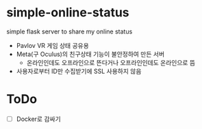 # simple-online-status
simple flask server to share my online status
- Pavlov VR 게임 상태 공유용
- Meta(구 Oculus)의 친구상태 기능이 불안정하여 만든 서버
  - 온라인인데도 오프라인으로 뜬다거나 오프라인인데도 온라인으로 뜸
- 사용자로부터 ID만 수집받기에 SSL 사용하지 않음

# ToDo
- [ ] Docker로 감싸기
